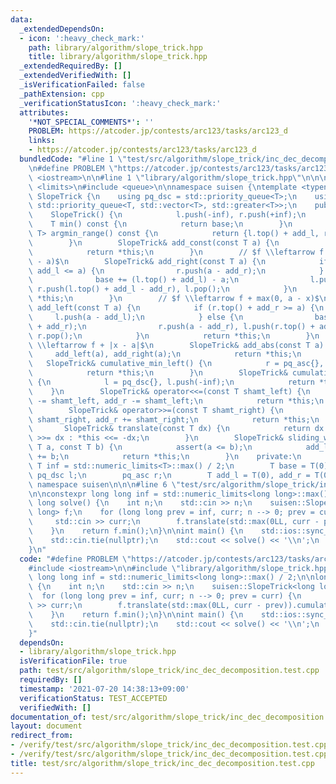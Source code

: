 ```yaml
---
data:
  _extendedDependsOn:
  - icon: ':heavy_check_mark:'
    path: library/algorithm/slope_trick.hpp
    title: library/algorithm/slope_trick.hpp
  _extendedRequiredBy: []
  _extendedVerifiedWith: []
  _isVerificationFailed: false
  _pathExtension: cpp
  _verificationStatusIcon: ':heavy_check_mark:'
  attributes:
    '*NOT_SPECIAL_COMMENTS*': ''
    PROBLEM: https://atcoder.jp/contests/arc123/tasks/arc123_d
    links:
    - https://atcoder.jp/contests/arc123/tasks/arc123_d
  bundledCode: "#line 1 \"test/src/algorithm/slope_trick/inc_dec_decomposition.test.cpp\"\
    \n#define PROBLEM \"https://atcoder.jp/contests/arc123/tasks/arc123_d\"\n\n#include\
    \ <iostream>\n\n#line 1 \"library/algorithm/slope_trick.hpp\"\n\n\n\n#include\
    \ <limits>\n#include <queue>\n\nnamespace suisen {\ntemplate <typename T>\nclass\
    \ SlopeTrick {\n    using pq_dsc = std::priority_queue<T>;\n    using pq_asc =\
    \ std::priority_queue<T, std::vector<T>, std::greater<T>>;\n    public:\n    \
    \    SlopeTrick() {\n            l.push(-inf), r.push(+inf);\n        }\n    \
    \    T min() const {\n            return base;\n        }\n        std::pair<T,\
    \ T> argmin_range() const {\n            return {l.top() + add_l, r.top() + add_r};\n\
    \        }\n        SlopeTrick& add_const(const T a) {\n            base += a;\n\
    \            return *this;\n        }\n        // $f \\leftarrow f + max(0, x\
    \ - a)$\n        SlopeTrick& add_right(const T a) {\n            if (l.top() +\
    \ add_l <= a) {\n                r.push(a - add_r);\n            } else {\n  \
    \              base += (l.top() + add_l) - a;\n                l.push(a - add_l),\
    \ r.push(l.top() + add_l - add_r), l.pop();\n            }\n            return\
    \ *this;\n        }\n        // $f \\leftarrow f + max(0, a - x)$\n        SlopeTrick&\
    \ add_left(const T a) {\n            if (r.top() + add_r >= a) {\n           \
    \     l.push(a - add_l);\n            } else {\n                base += a - (r.top()\
    \ + add_r);\n                r.push(a - add_r), l.push(r.top() + add_r - add_l),\
    \ r.pop();\n            }\n            return *this;\n        }\n        // $f\
    \ \\leftarrow f + |x - a|$\n        SlopeTrick& add_abs(const T a) {\n       \
    \     add_left(a), add_right(a);\n            return *this;\n        }\n     \
    \   SlopeTrick& cumulative_min_left() {\n            r = pq_asc{}, r.push(+inf);\n\
    \            return *this;\n        }\n        SlopeTrick& cumulative_min_right()\
    \ {\n            l = pq_dsc{}, l.push(-inf);\n            return *this;\n    \
    \    }\n        SlopeTrick& operator<<=(const T shamt_left) {\n            add_l\
    \ -= shamt_left, add_r -= shamt_left;\n            return *this;\n        }\n\
    \        SlopeTrick& operator>>=(const T shamt_right) {\n            add_l +=\
    \ shamt_right, add_r += shamt_right;\n            return *this;\n        }\n \
    \       SlopeTrick& translate(const T dx) {\n            return dx >= 0 ? *this\
    \ >>= dx : *this <<= -dx;\n        }\n        SlopeTrick& sliding_window_minimum(const\
    \ T a, const T b) {\n            assert(a <= b);\n            add_l += a, add_r\
    \ += b;\n            return *this;\n        }\n    private:\n        static constexpr\
    \ T inf = std::numeric_limits<T>::max() / 2;\n        T base = T(0);\n       \
    \ pq_dsc l;\n        pq_asc r;\n        T add_l = T(0), add_r = T(0);\n};\n} //\
    \ namespace suisen\n\n\n#line 6 \"test/src/algorithm/slope_trick/inc_dec_decomposition.test.cpp\"\
    \n\nconstexpr long long inf = std::numeric_limits<long long>::max() / 2;\n\nlong\
    \ long solve() {\n    int n;\n    std::cin >> n;\n    suisen::SlopeTrick<long\
    \ long> f;\n    for (long long prev = inf, curr; n --> 0; prev = curr) {\n   \
    \     std::cin >> curr;\n        f.translate(std::max(0LL, curr - prev)).cumulative_min_left().add_abs(0).add_abs(curr);\n\
    \    }\n    return f.min();\n}\n\nint main() {\n    std::ios::sync_with_stdio(false);\n\
    \    std::cin.tie(nullptr);\n    std::cout << solve() << '\\n';\n    return 0;\n\
    }\n"
  code: "#define PROBLEM \"https://atcoder.jp/contests/arc123/tasks/arc123_d\"\n\n\
    #include <iostream>\n\n#include \"library/algorithm/slope_trick.hpp\"\n\nconstexpr\
    \ long long inf = std::numeric_limits<long long>::max() / 2;\n\nlong long solve()\
    \ {\n    int n;\n    std::cin >> n;\n    suisen::SlopeTrick<long long> f;\n  \
    \  for (long long prev = inf, curr; n --> 0; prev = curr) {\n        std::cin\
    \ >> curr;\n        f.translate(std::max(0LL, curr - prev)).cumulative_min_left().add_abs(0).add_abs(curr);\n\
    \    }\n    return f.min();\n}\n\nint main() {\n    std::ios::sync_with_stdio(false);\n\
    \    std::cin.tie(nullptr);\n    std::cout << solve() << '\\n';\n    return 0;\n\
    }"
  dependsOn:
  - library/algorithm/slope_trick.hpp
  isVerificationFile: true
  path: test/src/algorithm/slope_trick/inc_dec_decomposition.test.cpp
  requiredBy: []
  timestamp: '2021-07-20 14:38:13+09:00'
  verificationStatus: TEST_ACCEPTED
  verifiedWith: []
documentation_of: test/src/algorithm/slope_trick/inc_dec_decomposition.test.cpp
layout: document
redirect_from:
- /verify/test/src/algorithm/slope_trick/inc_dec_decomposition.test.cpp
- /verify/test/src/algorithm/slope_trick/inc_dec_decomposition.test.cpp.html
title: test/src/algorithm/slope_trick/inc_dec_decomposition.test.cpp
---
```

